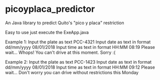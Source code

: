 # picoyplaca_predictor
An Java library to predict Quito's "pico y placa" restriction

Easy to use just execute the ExeApp.java

Example 1:
Input the plate as text
PCC-4321
Input date as text in format dd/mm/yyyy
08/01/2018
Input time as text in format HH:MM
08:19
Please wait...
Whops! You can't drive at this moment. Sorry :( 


Example 2:
Input the plate as text
PCC-1423
Input date as text in format dd/mm/yyyy
08/01/2018
Input time as text in format HH:MM
09:12
Please wait...
Don't worry you can drive without restrictions this Monday